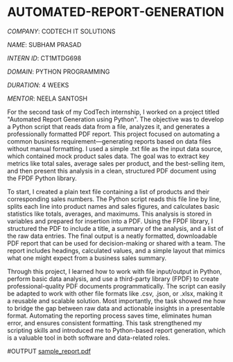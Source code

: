 # AUTOMATED-REPORT-GENERATION

*COMPANY*: CODTECH IT SOLUTIONS

*NAME*: SUBHAM PRASAD

*INTERN ID*: CT1MTDG698

*DOMAIN*: PYTHON PROGRAMMING

*DURATION*: 4 WEEKS

*MENTOR*: NEELA SANTOSH

For the second task of my CodTech internship, I worked on a project titled "Automated Report Generation using Python". The objective was to develop a Python script that reads data from a file, analyzes it, and generates a professionally formatted PDF report. This project focused on automating a common business requirement—generating reports based on data files without manual formatting. I used a simple .txt file as the input data source, which contained mock product sales data. The goal was to extract key metrics like total sales, average sales per product, and the best-selling item, and then present this analysis in a clean, structured PDF document using the FPDF Python library.

To start, I created a plain text file containing a list of products and their corresponding sales numbers. The Python script reads this file line by line, splits each line into product names and sales figures, and calculates basic statistics like totals, averages, and maximums. This analysis is stored in variables and prepared for insertion into a PDF. Using the FPDF library, I structured the PDF to include a title, a summary of the analysis, and a list of the raw data entries. The final output is a neatly formatted, downloadable PDF report that can be used for decision-making or shared with a team. The report includes headings, calculated values, and a simple layout that mimics what one might expect from a business sales summary.

Through this project, I learned how to work with file input/output in Python, perform basic data analysis, and use a third-party library (FPDF) to create professional-quality PDF documents programmatically. The script can easily be adapted to work with other file formats like .csv, .json, or .xlsx, making it a reusable and scalable solution. Most importantly, the task showed me how to bridge the gap between raw data and actionable insights in a presentable format. Automating the reporting process saves time, eliminates human error, and ensures consistent formatting. This task strengthened my scripting skills and introduced me to Python-based report generation, which is a valuable tool in both software and data-related roles.

#OUTPUT
[sample_report.pdf](https://github.com/user-attachments/files/21107697/sample_report.pdf)
